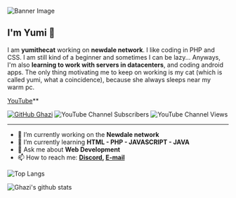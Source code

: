 ![Banner Image](https://cdn.discordapp.com/attachments/967342352886792244/1027524784453586954/wonder_16648259553591.jpg)

## I'm Yumi 🎉

I am **yumithecat** working on **newdale network**. I like coding in PHP and CSS. I am still kind of a beginner and sometimes I can be lazy... Anyways, I'm also **learning to work with servers in datacenters**, and coding android apps. The only thing motivating me to keep on working is my cat (which is called yumi, what a coincidence), because she always sleeps near my warm pc.

[YouTube](https://www.youtube.com/channel/UC5U8uFFen9fKmw8neD0bDQA)**

[![GitHub Ghazi](https://img.shields.io/github/followers/yumithecat?label=follow&style=social)](https://github.com/gkhan205)
![YouTube Channel Subscribers](https://img.shields.io/youtube/channel/subscribers/UC5U8uFFen9fKmw8neD0bDQA?style=social)
![YouTube Channel Views](https://img.shields.io/youtube/channel/views/UC5U8uFFen9fKmw8neD0bDQA?style=social)

---

- 🔭 I’m currently working on the **Newdale network**
- 🌱 I’m currently learning **HTML - PHP - JAVASCRIPT - JAVA**
- 💬 Ask me about **Web Development**
- 📫 How to reach me:
  **[Discord](https://newdale.net/discord), [E-mail](mailto:yumithecat@newdale.net)**

![Top Langs](https://github-readme-stats.vercel.app/api/top-langs/?username=yumithecat&layout=compact&theme=dark&hide_border=true)

![Ghazi's github stats](https://github-readme-stats.vercel.app/api?username=yumithecat&show_icons=true&hide_border=true&theme=dark)
